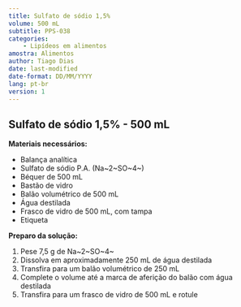 ```yaml
---
title: Sulfato de sódio 1,5%
volume: 500 mL
subtitle: PPS-038
categories:
    - Lipídeos em alimentos
amostra: Alimentos
author: Tiago Dias
date: last-modified
date-format: DD/MM/YYYY
lang: pt-br
version: 1
---
```


## Sulfato de sódio 1,5% - 500 mL

**Materiais necessários:**

- Balança analítica
- Sulfato de sódio P.A. (Na~2~SO~4~)
- Béquer de 500 mL
- Bastão de vidro
- Balão volumétrico de 500 mL
- Água destilada
- Frasco de vidro de 500 mL, com tampa
- Etiqueta

**Preparo da solução:**

1. Pese 7,5 g de Na~2~SO~4~
2. Dissolva em aproximadamente 250 mL de água destilada
3. Transfira para um balão volumétrico de 250 mL
4. Complete o volume até a marca de aferição do balão com água destilada
5. Transfira para um frasco de vidro de 500 mL e rotule
